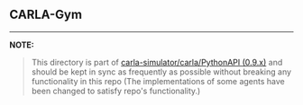 ## CARLA-Gym
---------------------

**NOTE:** 
>This directory is part of [carla-simulator/carla/PythonAPI (0.9.x)](https://github.com/carla-simulator/carla/tree/master/PythonAPI) 
and should be kept in sync as frequently as possible without breaking any functionality in this repo (The implementations of some agents have been changed to satisfy repo's functionality.)